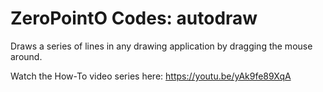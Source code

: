 # ZeroPointO Codes: autodraw

Draws a series of lines in any drawing application by dragging the mouse around.

Watch the How-To video series here: https://youtu.be/yAk9fe89XqA
